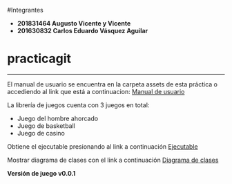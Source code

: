 #Integrantes
* __201831464 Augusto Vicente y Vicente__
* __201630832 Carlos Eduardo Vásquez Aguilar__

# practicagit

----------------------
El manual de usuario se encuentra en la carpeta assets de esta práctica
o accediendo al link que está a continuacion:
[Manual de usuario](assets/Manual.pdf)

La librería de juegos cuenta con 3 juegos en total:
* Juego del hombre ahorcado
* Juego de basketball
* Juego de casino

Obtiene el ejecutable presionando al link a continuación
[Ejecutable](practicagit-0.0.1.jar)

Mostrar diagrama de clases con el link a continuación
[Diagrama de clases](assets/Diagrama_clases.png)

__Versión de juego v0.0.1__
